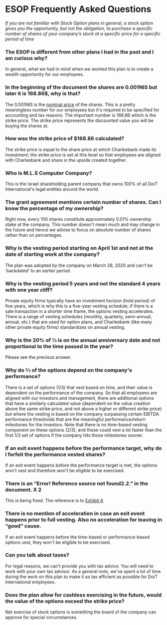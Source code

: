 # ESOP Frequently Asked Questions

*If you are not familiar with Stock Option plans in general, a stock option gives you the opportunity, but not the obligation, to purchase a specific number of shares of your company’s stock at a specific price for a specific period of time*

### The ESOP is different from other plans I had in the past and I am curious why?
In general, what we had in mind when we worked this plan is to create a wealth opportunity for our employees.

### In the beginning of the document the shares are 0.001NIS but later it is 168.86$, why is that?
The 0.001NIS is the [nominal price](https://www.quora.com/How-do-you-calculate-the-nominal-value-of-a-share) of the shares. This is a pretty meaningless number for our employees but it's required to be specified for accounting and tax reasons. The important number is $168.86$ which is the strike price. The strike price represents the discounted value you will be buying the shares at.

### How was the  strike price of $168.86 calculated?
The strike price is equal to the share price at which Charlesbank made its investment; the strike price is set at this level so that employees are aligned with Charlesbank and share in the upside created together.

### Who is M.L.S Computer Company?
This is the Israel shareholding parent company that owns 100% of all DoiT International's legal entities around the world.

### The grant agreement mentions certain number of shares. Can I know the percentage of my ownership?
Right now, every 100 shares constitute approximately 0.01% ownership stake at the company. This number doesn't mean much and may change in the future and hence we advise to focus on absolute number of shares rather than on percentages.

### Why is the vesting period starting on April 1st and not at the date of starting work at the company?
The plan was adopted by the company on March 28, 2020 and can't be 'backdated' to an earlier period. 

### Why is the vesting period 5 years and not the standard 4 years with one year cliff?
Private equity firms typically have an investment horizon (hold period) of five years, which is why this is a five-year vesting schedule; if there is a sale transaction in a shorter time frame, the options vesting accelerates.  There is a range of vesting schedules (monthly, quarterly, semi-annual, annual, etc.) that are used for option plans, and Charlesbank (like many other private equity firms) standardizes on annual vesting.

### Why is the 20% of ⅓ is on the annual anniversary date and not proportional to the time passed in the year?
Please see the previous answer.

### Why do ⅔ of the options depend on the company's performance?
There is a set of options (1/3) that vest based on time, and their value is dependent on the performance of the company.  So that all employees are aligned with our investors and management, there are additional options that have a similarly calculated value (dependent on the value creation above the same strike price, and not above a higher or different strike price) but where the vesting is based on the company surpassing certain EBITDA performance thresholds that are the meaningful performance/return milestones for the investors.  Note that there is no time-based vesting component on these options (2/3), and these could vest a lot faster than the first 1/3 set of options if the company hits those milestones sooner.

### If an exit event happens before the performance target, why do I forfeit the performance vested shares?
If an exit event happens before the performance target is met, the options won't vest and therefore won't be eligible to be exercised.

### There is an “Error! Reference source not found2.2.” in the document. X 2
This is being fixed. The reference is to [Exhibit A](https://l.doit-intl.com/option-plan) 

### There is no mention of acceleration in case an exit event happens prior to full vesting. Also no acceleration for leaving in “good” cause.
If an exit event happens before the time-based or performance-based options vest,  they won't be eligible to be exercised.

### Can you talk about taxes?
For legal reasons, we can't provide you with tax advice. You will need to work with your own tax advisor. As a general note, we've spent a lot of time during the work on this plan to make it as tax efficient as possible for DoiT International employees. 

### Does the plan allow for cashless exercising in the future, would the value of the options exceed the strike price?
Net exercise of stock options is something the board of the company can approve for special circumstances.
